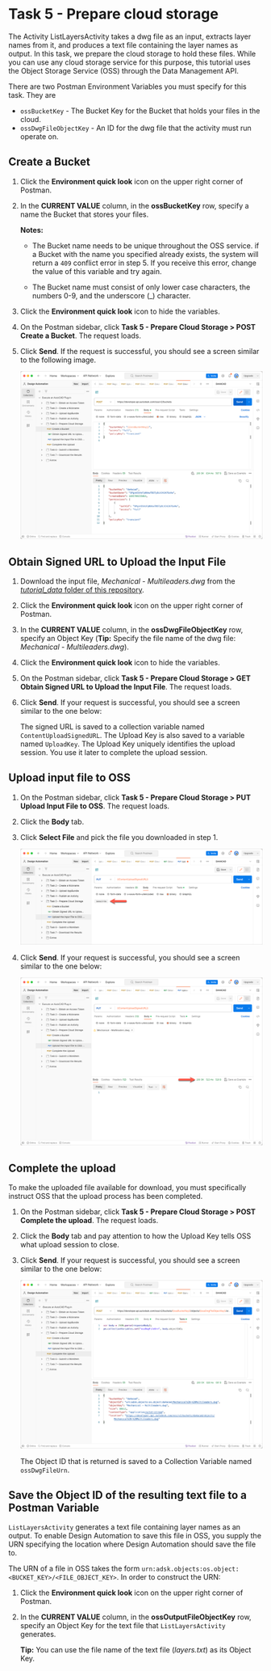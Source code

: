 # Task 5 - Prepare cloud storage

The Activity ListLayersActivity takes a dwg file as an input, extracts layer names from it, and produces a text file containing the layer names as output. In this task, we prepare the cloud storage to hold these files. While you can use any cloud storage service for this purpose, this tutorial uses the Object Storage Service (OSS) through the Data Management API.

There are two Postman Environment Variables you must specify for this task. They are
- `ossBucketKey` - The Bucket Key for the Bucket that holds your files in the cloud.
- `ossDwgFileObjectKey` - An ID for the dwg file that the activity must run operate on. 


## Create a Bucket

1. Click the **Environment quick look** icon on the upper right corner of Postman.

2. In the **CURRENT VALUE** column, in the **ossBucketKey** row, specify a name the Bucket that stores your files.

    **Notes:**  
    - The Bucket name needs to be unique throughout the OSS service. if a Bucket with the name you specified already exists, the system will return a `409` conflict error in step 5. If you receive this error, change the value of this variable and try again.

    - The Bucket name must consist of only lower case characters, the numbers 0-9, and the underscore (_) character.

3. Click the **Environment quick look** icon to hide the variables.

4. On the Postman sidebar, click **Task 5 - Prepare Cloud Storage > POST Create a Bucket**. The request loads.

5. Click **Send**. If the request is successful, you should see a screen similar to the following image.

    ![Success full Bucket Creation](../images/task5-sucessfull_bucket_creation.png "Success full Bucket Creation")

## Obtain Signed URL to Upload the Input File

1. Download the input file, *Mechanical - Multileaders.dwg* from the [*tutorial_data* folder of this repository](../tutorial_data).

2. Click the **Environment quick look** icon on the upper right corner of Postman.

3. In the **CURRENT VALUE** column, in the **ossDwgFileObjectKey** row, specify an Object Key (**Tip:** Specify the file name of the dwg file: *Mechanical - Multileaders.dwg*).

4. Click the **Environment quick look** icon to hide the variables.

5. On the Postman sidebar, click **Task 5 - Prepare Cloud Storage > GET Obtain Signed URL to Upload the Input File**. The request loads.

6. Click **Send**. If your request is successful, you should see a screen similar to the one below:

   The signed URL is saved to a collection variable named `ContentUploadSignedURL`. The Upload Key is also saved to a variable named `UploadKey`. The Upload Key uniquely identifies the upload session. You use it later to complete the upload session.



## Upload input file to OSS

1. On the Postman sidebar, click **Task 5 - Prepare Cloud Storage > PUT Upload Input File to OSS**. The request loads.

2. Click the **Body** tab.

3. Click **Select File** and pick the file you downloaded in step 1.

    ![Select file button](../images/task5-select_files_button.png "Select file button")

4. Click **Send**. If your request is successful, you should see a screen similar to the one below:

    ![Successful upload of input file](../images/task5-upload.png "Uploading input file")

## Complete the upload

To make the uploaded file available for download, you must specifically instruct OSS that the upload process has been completed. 

1. On the Postman sidebar, click **Task 5 - Prepare Cloud Storage > POST Complete the upload**. The request loads.

2. Click the **Body** tab and pay attention to how the Upload Key tells OSS what upload session to close.

2. Click **Send**. If your request is successful, you should see a screen similar to the one below:

    ![Successful upload of input file](../images/task5-successful_upload.png "Successful upload of input file")

   The Object ID that is returned is saved to a Collection Variable named `ossDwgFileUrn`. 


## Save the Object ID of the resulting text file to a Postman Variable

`ListLayersActivity` generates a text file containing layer names as an output. To enable Design Automation to save this file in OSS, you supply the URN specifying the location where Design Automation should save the file to. 

The URN of a file in OSS takes the form  ``urn:adsk.objects:os.object:<BUCKET_KEY>/<FILE_OBJECT_KEY>``. In order to construct the URN:

1. Click the **Environment quick look** icon on the upper right corner of Postman.

2. In the **CURRENT VALUE** column, in the **ossOutputFileObjectKey** row, specify an Object Key for the text file that `ListLayersActivity` generates.

   **Tip:** You can use the file name of the text file (*layers.txt*) as its Object Key.
